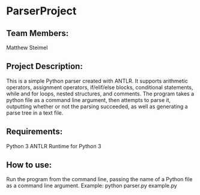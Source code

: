 # ParserProject

## Team Members:
Matthew Steimel

## Project Description:
This is a simple Python parser created with ANTLR. It supports arithmetic operators, assignment operators, if/elif/else blocks, conditional statements, while and for loops, nested structures, and comments. The program takes a python file as a command line argument, then attempts to parse it, outputting whether or not the parsing succeeded, as well as generating a parse tree in a text file.

## Requirements:
Python 3
ANTLR Runtime for Python 3

## How to use:
Run the program from the command line, passing the name of a Python file as a command line argument.
Example: python parser.py example.py

